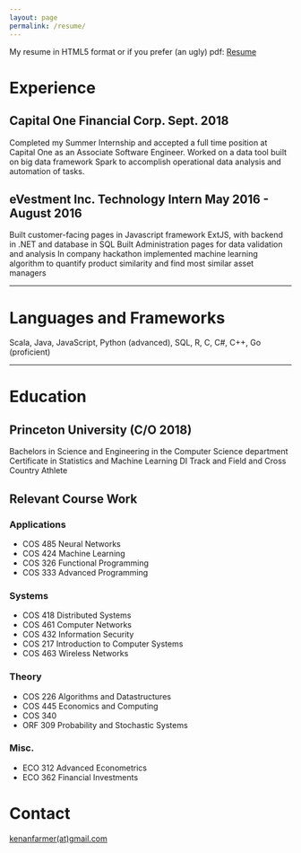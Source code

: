 ```yaml
---
layout: page
permalink: /resume/
---
```


My resume in HTML5 format or if you prefer (an ugly) pdf: <a href="{{ site.baseurl }}/resume.pdf">Resume</a>
# Experience
## Capital One Financial Corp.    Sept. 2018
Completed my Summer Internship and accepted a full time position at Capital One as an Associate Software Engineer.
Worked on a data tool built on big data framework Spark to accomplish operational data analysis and automation of tasks.

## eVestment Inc. Technology Intern 	     May 2016 - August 2016
Built customer-facing pages in Javascript framework ExtJS, with backend in .NET and database in SQL 
Built Administration pages for data validation and analysis
In company hackathon implemented machine learning algorithm to quantify product similarity and find most similar asset managers

<hr>

# Languages and Frameworks
<!-- TODO -->
Scala, Java,  JavaScript,  Python (advanced), SQL, R, C, C#, C++, Go (proficient)

<hr>

# Education
## Princeton University (C/O 2018)
Bachelors in Science and Engineering in the Computer Science department
Certificate in Statistics and Machine Learning
DI Track and Field and Cross Country Athlete

## Relevant Course Work
### Applications
- COS 485 Neural Networks
- COS 424 Machine Learning
- COS 326 Functional Programming
- COS 333 Advanced Programming

### Systems
- COS 418 Distributed Systems
- COS 461 Computer Networks
- COS 432 Information Security
- COS 217 Introduction to Computer Systems
- COS 463 Wireless Networks

### Theory
- COS 226 Algorithms and Datastructures
- COS 445 Economics and Computing
- COS 340 
- ORF 309 Probability and Stochastic Systems

### Misc.
- ECO 312 Advanced Econometrics
- ECO 362 Financial Investments

# Contact
[kenanfarmer(at)gmail.com](mailto:kenanfarmer@gmail.com)
